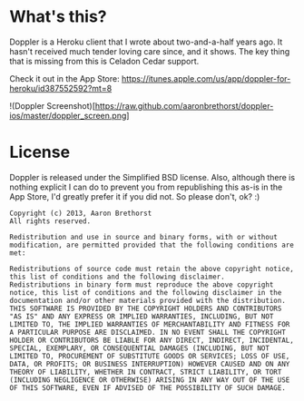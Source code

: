 What's this?
===

Doppler is a Heroku client that I wrote about two-and-a-half years ago. It hasn't received much tender loving care since, and it shows. The key thing that is missing from this is Celadon Cedar support.

Check it out in the App Store: https://itunes.apple.com/us/app/doppler-for-heroku/id387552592?mt=8

!(Doppler Screenshot)[https://raw.github.com/aaronbrethorst/doppler-ios/master/doppler_screen.png]

License
===

Doppler is released under the Simplified BSD license. Also, although there is nothing explicit I can do to prevent you from republishing this as-is in the App Store, I'd greatly prefer it if you did not. So please don't, ok? :)

    Copyright (c) 2013, Aaron Brethorst
    All rights reserved.

    Redistribution and use in source and binary forms, with or without modification, are permitted provided that the following conditions are met:

    Redistributions of source code must retain the above copyright notice, this list of conditions and the following disclaimer.
    Redistributions in binary form must reproduce the above copyright notice, this list of conditions and the following disclaimer in the documentation and/or other materials provided with the distribution.
    THIS SOFTWARE IS PROVIDED BY THE COPYRIGHT HOLDERS AND CONTRIBUTORS "AS IS" AND ANY EXPRESS OR IMPLIED WARRANTIES, INCLUDING, BUT NOT LIMITED TO, THE IMPLIED WARRANTIES OF MERCHANTABILITY AND FITNESS FOR A PARTICULAR PURPOSE ARE DISCLAIMED. IN NO EVENT SHALL THE COPYRIGHT HOLDER OR CONTRIBUTORS BE LIABLE FOR ANY DIRECT, INDIRECT, INCIDENTAL, SPECIAL, EXEMPLARY, OR CONSEQUENTIAL DAMAGES (INCLUDING, BUT NOT LIMITED TO, PROCUREMENT OF SUBSTITUTE GOODS OR SERVICES; LOSS OF USE, DATA, OR PROFITS; OR BUSINESS INTERRUPTION) HOWEVER CAUSED AND ON ANY THEORY OF LIABILITY, WHETHER IN CONTRACT, STRICT LIABILITY, OR TORT (INCLUDING NEGLIGENCE OR OTHERWISE) ARISING IN ANY WAY OUT OF THE USE OF THIS SOFTWARE, EVEN IF ADVISED OF THE POSSIBILITY OF SUCH DAMAGE.
